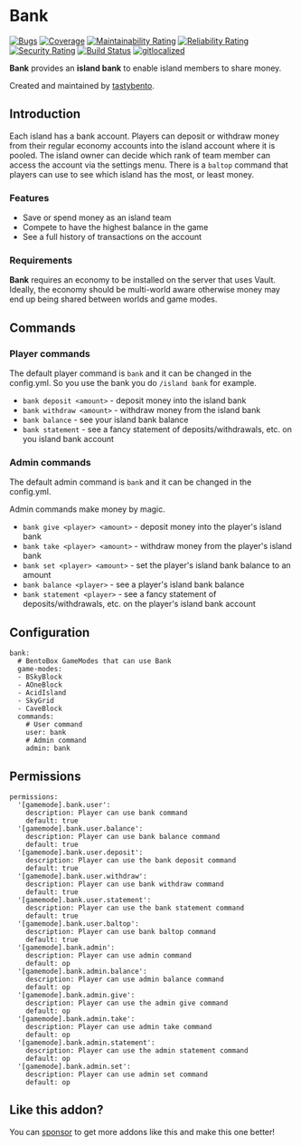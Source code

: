 # Bank
[![Bugs](https://sonarcloud.io/api/project_badges/measure?project=BentoBoxWorld_Bank&metric=bugs)](https://sonarcloud.io/dashboard?id=BentoBoxWorld_Bank)
[![Coverage](https://sonarcloud.io/api/project_badges/measure?project=BentoBoxWorld_Bank&metric=coverage)](https://sonarcloud.io/dashboard?id=BentoBoxWorld_Bank)
[![Maintainability Rating](https://sonarcloud.io/api/project_badges/measure?project=BentoBoxWorld_Bank&metric=sqale_rating)](https://sonarcloud.io/dashboard?id=BentoBoxWorld_Bank)
[![Reliability Rating](https://sonarcloud.io/api/project_badges/measure?project=BentoBoxWorld_Bank&metric=reliability_rating)](https://sonarcloud.io/dashboard?id=BentoBoxWorld_Bank)
[![Security Rating](https://sonarcloud.io/api/project_badges/measure?project=BentoBoxWorld_Bank&metric=security_rating)](https://sonarcloud.io/dashboard?id=BentoBoxWorld_Bank)
[![Build Status](https://ci.codemc.io/job/BentoBoxWorld/job/Bank/badge/icon)](https://ci.codemc.io/job/BentoBoxWorld/job/Bank/)
[![gitlocalized ](https://gitlocalize.com/repo/5451/whole_project/badge.svg)](https://gitlocalize.com/repo/5451/whole_project?utm_source=badge)

**Bank** provides an **island bank** to enable island members to share money.

Created and maintained by [tastybento](https://github.com/tastybento).

## Introduction

Each island has a bank account. Players can deposit or withdraw money from their regular economy accounts into the island account where it is pooled. The island owner can decide which rank of team member can access the account via the settings menu. There is a `baltop` command that players can use to see which island has the most, or least money. 

### Features

* Save or spend money as an island team
* Compete to have the highest balance in the game
* See a full history of transactions on the account

### Requirements
**Bank** requires an economy to be installed on the server that uses Vault. Ideally, the economy should be multi-world aware otherwise money may end up being shared between worlds and game modes.

## Commands
### Player commands

The default player command is `bank` and it can be changed in the config.yml. So you use the bank you do `/island bank` for example.

* `bank deposit <amount>` - deposit money into the island bank
* `bank withdraw <amount>` - withdraw money from the island bank
* `bank balance` - see your island bank balance
* `bank statement` - see a fancy statement of deposits/withdrawals, etc. on you island bank account

### Admin commands

The default admin command is `bank` and it can be changed in the config.yml.

Admin commands make money by magic.
* `bank give <player> <amount>` - deposit money into the player's island bank
* `bank take <player> <amount>` - withdraw money from the player's island bank
* `bank set <player> <amount>` - set the player's island bank balance to an amount
* `bank balance <player>` - see a player's island bank balance
* `bank statement <player>` - see a fancy statement of deposits/withdrawals, etc. on the player's island bank account



## Configuration

```
bank:
  # BentoBox GameModes that can use Bank
  game-modes:
  - BSkyBlock
  - AOneBlock
  - AcidIsland
  - SkyGrid
  - CaveBlock
  commands:
    # User command
    user: bank
    # Admin command
    admin: bank
```

## Permissions

```
permissions:
  '[gamemode].bank.user':
    description: Player can use bank command
    default: true
  '[gamemode].bank.user.balance':
    description: Player can use bank balance command
    default: true
  '[gamemode].bank.user.deposit':
    description: Player can use the bank deposit command
    default: true
  '[gamemode].bank.user.withdraw':
    description: Player can use bank withdraw command
    default: true
  '[gamemode].bank.user.statement':
    description: Player can use the bank statement command
    default: true
  '[gamemode].bank.user.baltop':
    description: Player can use bank baltop command
    default: true
  '[gamemode].bank.admin':
    description: Player can use admin command
    default: op
  '[gamemode].bank.admin.balance':
    description: Player can use admin balance command
    default: op
  '[gamemode].bank.admin.give':
    description: Player can use the admin give command
    default: op
  '[gamemode].bank.admin.take':
    description: Player can use admin take command
    default: op
  '[gamemode].bank.admin.statement':
    description: Player can use the admin statement command
    default: op
  '[gamemode].bank.admin.set':
    description: Player can use admin set command
    default: op

```

## Like this addon?
You can [sponsor](https://github.com/sponsors/tastybento) to get more addons like this and make this one better!


